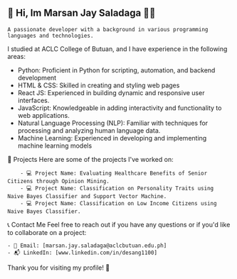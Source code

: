 ## 👋 Hi, Im Marsan Jay Saladaga 🍉🌼

    A passionate developer with a background in various programming languages and technologies. 
I studied at ACLC College of Butuan, and I have experience in the following areas:


  - Python: Proficient in Python for scripting, automation, and backend development
  - HTML & CSS: Skilled in creating and styling web pages
  - React JS: Experienced in building dynamic and responsive user interfaces.
  - JavaScript: Knowledgeable in adding interactivity and functionality to web applications.
  - Natural Language Processing (NLP): Familiar with techniques for processing and analyzing human language data.
  - Machine Learning: Experienced in developing and implementing machine learning models

💟  Projects
    Here are some of the projects I've worked on:

        - 💻 Project Name: Evaluating Healthcare Benefits of Senior Citizens through Opinion Mining.
        - 💻 Project Name: Classification on Personality Traits using Naive Bayes Classifier and Support Vector Machine.
        - 💻 Project Name: Classification on Low Income Citizens using Naive Bayes Classifier.

📞 Contact Me
Feel free to reach out if you have any questions or if you'd like to collaborate on a project:

    - 📧 Email: [marsan.jay.saladaga@aclcbutuan.edu.ph]
    - 📬 LinkedIn: [www.linkedin.com/in/desang1100]
Thank you for visiting my profile! 🚀


